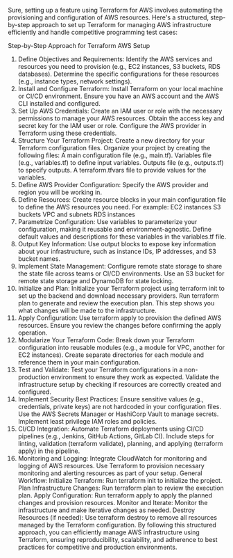 Sure, setting up a feature using Terraform for AWS involves automating the provisioning and configuration of AWS resources. Here's a structured, step-by-step approach to set up Terraform for managing AWS infrastructure efficiently and handle competitive programming test cases:

Step-by-Step Approach for Terraform AWS Setup
1. Define Objectives and Requirements:
Identify the AWS services and resources you need to provision (e.g., EC2 instances, S3 buckets, RDS databases).
Determine the specific configurations for these resources (e.g., instance types, network settings).
2. Install and Configure Terraform:
Install Terraform on your local machine or CI/CD environment.
Ensure you have an AWS account and the AWS CLI installed and configured.
3. Set Up AWS Credentials:
Create an IAM user or role with the necessary permissions to manage your AWS resources.
Obtain the access key and secret key for the IAM user or role.
Configure the AWS provider in Terraform using these credentials.
4. Structure Your Terraform Project:
Create a new directory for your Terraform configuration files.
Organize your project by creating the following files:
A main configuration file (e.g., main.tf).
Variables file (e.g., variables.tf) to define input variables.
Outputs file (e.g., outputs.tf) to specify outputs.
A terraform.tfvars file to provide values for the variables.
5. Define AWS Provider Configuration:
Specify the AWS provider and region you will be working in.
6. Define Resources:
Create resource blocks in your main configuration file to define the AWS resources you need. For example:
EC2 instances
S3 buckets
VPC and subnets
RDS instances
7. Parametrize Configuration:
Use variables to parameterize your configuration, making it reusable and environment-agnostic.
Define default values and descriptions for these variables in the variables.tf file.
8. Output Key Information:
Use output blocks to expose key information about your infrastructure, such as instance IDs, IP addresses, and S3 bucket names.
9. Implement State Management:
Configure remote state storage to share the state file across teams or CI/CD environments.
Use an S3 bucket for remote state storage and DynamoDB for state locking.
10. Initialize and Plan:
Initialize your Terraform project using terraform init to set up the backend and download necessary providers.
Run terraform plan to generate and review the execution plan. This step shows you what changes will be made to the infrastructure.
11. Apply Configuration:
Use terraform apply to provision the defined AWS resources. Ensure you review the changes before confirming the apply operation.
12. Modularize Your Terraform Code:
Break down your Terraform configuration into reusable modules (e.g., a module for VPC, another for EC2 instances).
Create separate directories for each module and reference them in your main configuration.
13. Test and Validate:
Test your Terraform configurations in a non-production environment to ensure they work as expected.
Validate the infrastructure setup by checking if resources are correctly created and configured.
14. Implement Security Best Practices:
Ensure sensitive values (e.g., credentials, private keys) are not hardcoded in your configuration files.
Use the AWS Secrets Manager or HashiCorp Vault to manage secrets.
Implement least privilege IAM roles and policies.
15. CI/CD Integration:
Automate Terraform deployments using CI/CD pipelines (e.g., Jenkins, GitHub Actions, GitLab CI).
Include steps for linting, validation (terraform validate), planning, and applying (terraform apply) in the pipeline.
16. Monitoring and Logging:
Integrate CloudWatch for monitoring and logging of AWS resources.
Use Terraform to provision necessary monitoring and alerting resources as part of your setup.
General Workflow:
Initialize Terraform:
Run terraform init to initialize the project.
Plan Infrastructure Changes:
Run terraform plan to review the execution plan.
Apply Configuration:
Run terraform apply to apply the planned changes and provision resources.
Monitor and Iterate:
Monitor the infrastructure and make iterative changes as needed.
Destroy Resources (if needed):
Use terraform destroy to remove all resources managed by the Terraform configuration.
By following this structured approach, you can efficiently manage AWS infrastructure using Terraform, ensuring reproducibility, scalability, and adherence to best practices for competitive and production environments.



